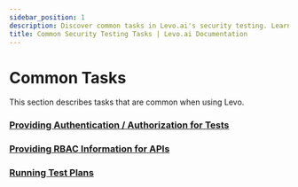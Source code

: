 ```yaml
---
sidebar_position: 1
description: Discover common tasks in Levo.ai's security testing. Learn about API authentication, RBAC info, and running test plans with our comprehensive guide.
title: Common Security Testing Tasks | Levo.ai Documentation
---
```


# Common Tasks
This section describes tasks that are common when using Levo.

### [Providing Authentication / Authorization for Tests](/guides/security-testing/common-tasks/authn-authz)

### [Providing RBAC Information for APIs](/guides/security-testing/common-tasks/api-rbac)

### [Running Test Plans](/guides/security-testing/common-tasks/running-test-plans/running-test-plans.md)